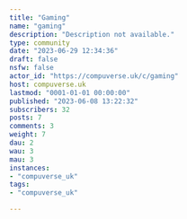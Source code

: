 ```yaml
---
title: "Gaming" 
name: "gaming"
description: "Description not available."
type: community
date: "2023-06-29 12:34:36"
draft: false
nsfw: false
actor_id: "https://compuverse.uk/c/gaming"
host: compuverse.uk
lastmod: "0001-01-01 00:00:00"
published: "2023-06-08 13:22:32"
subscribers: 32
posts: 7
comments: 3
weight: 7
dau: 2
wau: 3
mau: 3
instances:
- "compuverse_uk"
tags: 
- "compuverse_uk"

---
```

